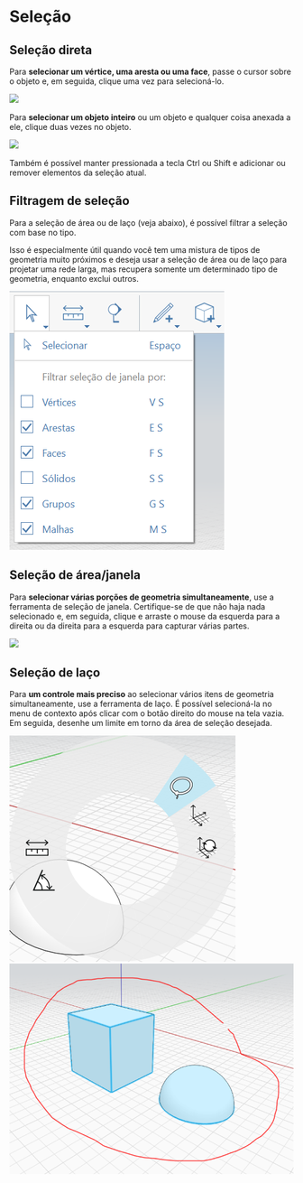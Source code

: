 # Seleção

## Seleção direta

Para **selecionar um vértice, uma aresta ou uma face**, passe o cursor sobre o objeto e, em seguida, clique uma vez para selecioná-lo.

![](../.gitbook/assets/direct\_selection1.png)

Para **selecionar um objeto inteiro** ou um objeto e qualquer coisa anexada a ele, clique duas vezes no objeto.

![](../.gitbook/assets/direct\_selection2.png)

Também é possível manter pressionada a tecla Ctrl ou Shift e adicionar ou remover elementos da seleção atual.

## Filtragem de seleção

Para a seleção de área ou de laço (veja abaixo), é possível filtrar a seleção com base no tipo.

Isso é especialmente útil quando você tem uma mistura de tipos de geometria muito próximos e deseja usar a seleção de área ou de laço para projetar uma rede larga, mas recupera somente um determinado tipo de geometria, enquanto exclui outros.

![](<../.gitbook/assets/selection-filter (1).png>)

## Seleção de área/janela

Para **selecionar várias porções de geometria simultaneamente**, use a ferramenta de seleção de janela. Certifique-se de que não haja nada selecionado e, em seguida, clique e arraste o mouse da esquerda para a direita ou da direita para a esquerda para capturar várias partes.

![](../.gitbook/assets/direct\_selection3.png)

## Seleção de laço

Para **um controle mais preciso** ao selecionar vários itens de geometria simultaneamente, use a ferramenta de laço. É possível selecioná-la no menu de contexto após clicar com o botão direito do mouse na tela vazia. Em seguida, desenhe um limite em torno da área de seleção desejada.

![](../.gitbook/assets/lasso1.png)\
![](../.gitbook/assets/lasso2.png)
